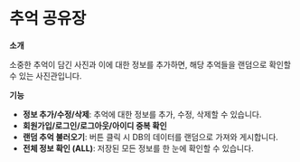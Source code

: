 # 추억 공유장

**소개**

소중한 추억이 담긴 사진과 이에 대한 정보를 추가하면, 해당 추억들을 랜덤으로 확인할 수 있는 사진관입니다.

**기능**

- **정보 추가/수정/삭제**: 추억에 대한 정보를 추가, 수정, 삭제할 수 있습니다.
- **회원가입/로그인/로그아웃/아이디 중복 확인**
- **랜덤 추억 불러오기**: 버튼 클릭 시 DB의 데이터를 랜덤으로 가져와 게시합니다.
- **전체 정보 확인 (ALL)**: 저장된 모든 정보를 한 눈에 확인할 수 있습니다.
